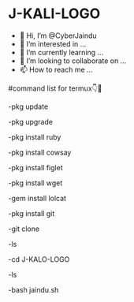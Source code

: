 # J-KALI-LOGO

- 👋 Hi, I’m @CyberJaindu
- 👀 I’m interested in ...
- 🌱 I’m currently learning ...
- 💞️ I’m looking to collaborate on ...
- 📫 How to reach me ...

 #command list for termux👇🥲


-pkg update

-pkg upgrade

-pkg install ruby

-pkg install cowsay

-pkg install figlet

-pkg install wget

-gem install lolcat

-pkg install git

-git clone 

-ls

-cd J-KALO-LOGO

-ls

-bash jaindu.sh
